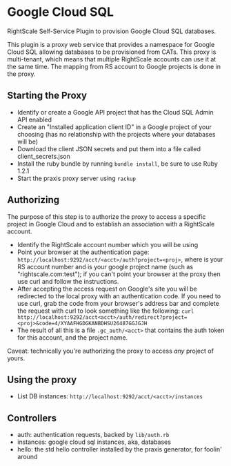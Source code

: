 Google Cloud SQL
================

RightScale Self-Service Plugin to provision Google Cloud SQL databases.

This plugin is a proxy web service that provides a namespace for Google Cloud SQL
allowing databases to be provisioned from CATs. This proxy is multi-tenant, which means
that multiple RightScale accounts can use it at the same time. The mapping from RS account
to Google projects is done in the proxy.

Starting the Proxy
------------------

- Identify or create a Google API project that has the Cloud SQL Admin API enabled
- Create an "Installed application client ID" in a Google project of your choosing
  (has no relationship with the projects where your databases will be)
- Download the client JSON secrets and put them into a file called client_secrets.json
- Install the ruby bundle by running `bundle install`, be sure to use Ruby 1.2.1
- Start the praxis proxy server using `rackup`

Authorizing
-----------

The purpose of this step is to authorize the proxy to access a specific project in Google
Cloud and to establish an association with a RightScale account.

- Identify the RightScale account number which you will be using
- Point your browser at the authentication page:
  `http://localhost:9292/acct/<acct>/auth?project=<proj>`, where <acct> is your RS account
  number and <proj> is your google project name (such as "rightscale.com:test");
  if you can't point your browser at the proxy then use curl and follow the instructions.
- After accepting the access request on Google's site you will be redirected to the local
  proxy with an authentication code.
  If you need to use curl, grab the code from your browser's address bar and complete the
  request with curl to look something like the following:
  `curl http://localhost:9292/acct<acct>/auth/redirect?project=<proj>&code=4/XYAAFHGDGKANBDHSU26487GGJGJH`
- The result of all this is a file `.gc_auth/<acct>` that contains the auth token for this
  account, and the project name.

Caveat: technically you're authorizing the proxy to access *any* project of yours.

Using the proxy
---------------

- List DB instances: `http://localhost:9292/acct/<acct>/instances`

Controllers
-----------

- auth: authentication requests, backed by `lib/auth.rb`
- instances: google cloud sql instances, aka, databases
- hello: the std hello controller installed by the praxis generator, for foolin' around
